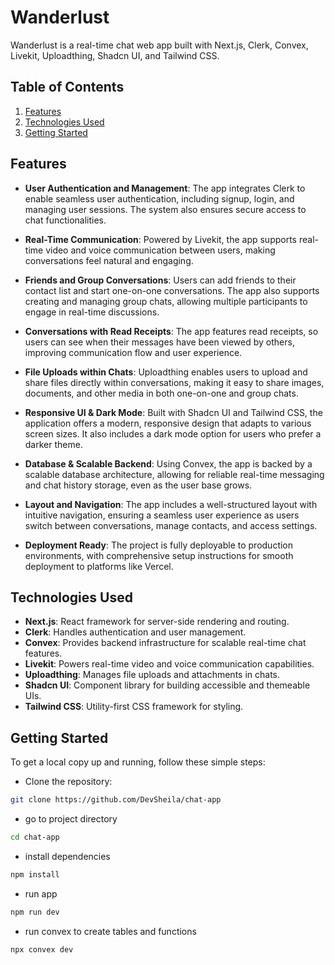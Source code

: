 # Wanderlust

Wanderlust is a real-time chat web app built with Next.js, Clerk, Convex, Livekit, Uploadthing, Shadcn UI, and Tailwind CSS.

## Table of Contents

1. [Features](#features)
2. [Technologies Used](#technologies-used)
3. [Getting Started](#getting-started)



## Features

- **User Authentication and Management**: The app integrates Clerk to enable seamless user authentication, including signup, login, and managing user sessions. The system also ensures secure access to chat functionalities.

- **Real-Time Communication**: Powered by Livekit, the app supports real-time video and voice communication between users, making conversations feel natural and engaging.

- **Friends and Group Conversations**: Users can add friends to their contact list and start one-on-one conversations. The app also supports creating and managing group chats, allowing multiple participants to engage in real-time discussions.

- **Conversations with Read Receipts**: The app features read receipts, so users can see when their messages have been viewed by others, improving communication flow and user experience.

- **File Uploads within Chats**: Uploadthing enables users to upload and share files directly within conversations, making it easy to share images, documents, and other media in both one-on-one and group chats.

- **Responsive UI & Dark Mode**: Built with Shadcn UI and Tailwind CSS, the application offers a modern, responsive design that adapts to various screen sizes. It also includes a dark mode option for users who prefer a darker theme.

- **Database & Scalable Backend**: Using Convex, the app is backed by a scalable database architecture, allowing for reliable real-time messaging and chat history storage, even as the user base grows.

- **Layout and Navigation**: The app includes a well-structured layout with intuitive navigation, ensuring a seamless user experience as users switch between conversations, manage contacts, and access settings.

- **Deployment Ready**: The project is fully deployable to production environments, with comprehensive setup instructions for smooth deployment to platforms like Vercel.



## Technologies Used

- **Next.js**: React framework for server-side rendering and routing.
- **Clerk**: Handles authentication and user management.
- **Convex**: Provides backend infrastructure for scalable real-time chat features.
- **Livekit**: Powers real-time video and voice communication capabilities.
- **Uploadthing**: Manages file uploads and attachments in chats.
- **Shadcn UI**: Component library for building accessible and themeable UIs.
- **Tailwind CSS**: Utility-first CSS framework for styling.

## Getting Started

To get a local copy up and running, follow these simple steps:

- Clone the repository:

```bash
git clone https://github.com/DevSheila/chat-app
```

- go to project directory

```bash
cd chat-app
```

- install dependencies
```bash
npm install
```

- run app

```bash
npm run dev
```
- run convex to create tables and functions

```bash
npx convex dev
```

